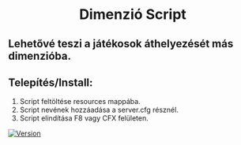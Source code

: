 <h1 align="center">Dimenzió Script</h1>

## Lehetővé teszi a játékosok áthelyezését más dimenzióba.

## Telepítés/Install:
1. Script feltöltése resources mappába.
2. Script nevének hozzáadása a server.cfg résznél.
3. Script elindítása F8 vagy CFX felületen.
 
[![Version](https://img.shields.io/badge/Version-1.0-brightgreen.svg)]()
